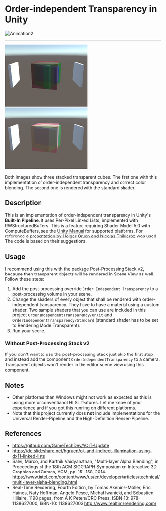 # Order-independent Transparency in Unity

![Animation2](https://user-images.githubusercontent.com/18415215/139141230-207014ab-57eb-4591-9c90-d8c17db93a30.gif)

---

![OIT](Screenshots/oit.png)
![Standard](Screenshots/Standard.png)

Both images show three stacked transparent cubes. The first one with this implementation of order-independent transparency and correct color blending. The second one is rendered with the standard shader.

## Description

This is an implementation of order-independent transparency in Unity's **Built-In Pipeline**. It uses Per-Pixel Linked Lists, implemented with RWStructuredBuffers.
This is a feature requiring Shader Model 5.0 with ComputeBuffers, see the [Unity Manual](https://docs.unity3d.com/Manual/SL-ShaderCompileTargets.html) for supported platforms.
For reference a [presentation by Holger Gruen and Nicolas Thibieroz](https://de.slideshare.net/hgruen/oit-and-indirect-illumination-using-dx11-linked-lists)
was used. The code is based on their suggestions.

## Usage

I recommend using this with the package Post-Processing Stack v2, because then transparent objects will be rendered in Scene View as well. Follow these steps:

1. Add the post-processing override `Order Independent Transparency` to a post-processing volume in your scene.
2. Change the shaders of every object that shall be rendered with order-independent transparency. They have to have a material using a custom shader. Two sample shaders that you can use are included in this project `OrderIndependentTransparency/Unlit` and `OrderIndependentTransparency/Standard` (standard shader has to be set to Rendering Mode Transparent).
3. Run your scene.

### Without Post-Processing Stack v2

If you don't want to use the post-processing stack just skip the first step and instead add the component `OrderIndependentTransparency` to a camera. Transparent objects won't render in the editor scene view using this component.

## Notes

- Other platforms than Windows might not work as expected as this is using more unconventianol HLSL features. Let me know of your experience and if you got this running on different platforms.
- Note that this project currently does **not** include implementations for the Universal Render-Pipeline and the High-Definition Render-Pipeline.

## References

- https://github.com/GameTechDev/AOIT-Update
- https://de.slideshare.net/hgruen/oit-and-indirect-illumination-using-dx11-linked-lists
- Salvi, Marco, and Karthik Vaidyanathan, "Multi-layer Alpha Blending", in Proceedings of the 18th ACM SIGGRAPH Symposium on Interactive 3D Graphics and Games, ACM, pp. 151-158, 2014. https://www.intel.com/content/www/us/en/developer/articles/technical/multi-layer-alpha-blending.html
- Real-Time Rendering, Fourth Edition, by Tomas Akenine-Möller, Eric Haines, Naty Hoffman, Angelo Pesce, Michał Iwanicki, and Sébastien Hillaire, 1198 pages, from A K Peters/CRC Press, ISBN-13: 978-1138627000, ISBN-10: 1138627003 http://www.realtimerendering.com/
